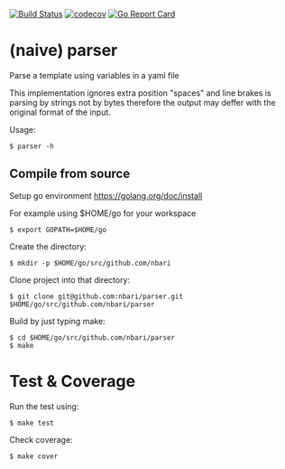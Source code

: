 [![Build Status](https://travis-ci.org/nbari/parser.svg?branch=master)](https://travis-ci.org/nbari/parser)
[![codecov](https://codecov.io/gh/nbari/parser/branch/master/graph/badge.svg)](https://codecov.io/gh/nbari/parser)
[![Go Report Card](https://goreportcard.com/badge/github.com/nbari/parser)](https://goreportcard.com/report/github.com/nbari/parser)

# (naive) parser

Parse a template using variables in a yaml file

This implementation ignores extra position "spaces" and line brakes is parsing
by strings not by bytes therefore the output may deffer with the original format
of the input.



Usage:

    $ parser -h


## Compile from source

Setup go environment https://golang.org/doc/install

For example using $HOME/go for your workspace

    $ export GOPATH=$HOME/go

Create the directory:

    $ mkdir -p $HOME/go/src/github.com/nbari

Clone project into that directory:

    $ git clone git@github.com:nbari/parser.git $HOME/go/src/github.com/nbari/parser

Build by just typing make:

    $ cd $HOME/go/src/github.com/nbari/parser
    $ make


# Test & Coverage

Run the test using:

    $ make test

Check coverage:

    $ make cover
